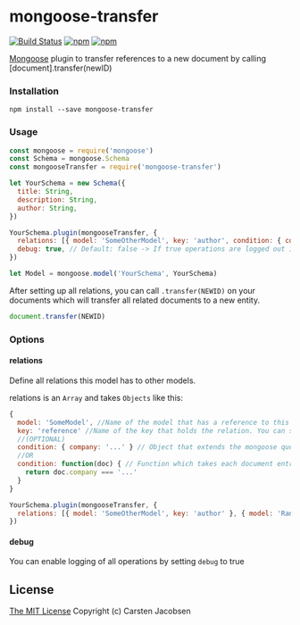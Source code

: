 # mongoose-transfer

[![Build Status](https://travis-ci.org/ElderAS/mongoose-transfer.svg?branch=master&style=flat-square)](https://travis-ci.org/ElderAS/mongoose-transfer)
[![npm](https://img.shields.io/npm/dt/mongoose-transfer.svg?style=flat-square)](https://www.npmjs.com/package/mongoose-transfer)
[![npm](https://img.shields.io/npm/v/mongoose-transfer.svg?style=flat-square)](https://www.npmjs.com/package/mongoose-transfer)

[Mongoose](http://mongoosejs.com/) plugin to transfer references to a new document by calling [document].transfer(newID)

### Installation

`npm install --save mongoose-transfer`

### Usage

```js
const mongoose = require('mongoose')
const Schema = mongoose.Schema
const mongooseTransfer = require('mongoose-transfer')

let YourSchema = new Schema({
  title: String,
  description: String,
  author: String,
})

YourSchema.plugin(mongooseTransfer, {
  relations: [{ model: 'SomeOtherModel', key: 'author', condition: { company: '...' } }],
  debug: true, // Default: false -> If true operations are logged out in your console
})

let Model = mongoose.model('YourSchema', YourSchema)
```

After setting up all relations, you can call `.transfer(NEWID)` on your documents which will transfer all related documents to a new entity.

```js
document.transfer(NEWID)
```

### Options

#### relations

Define all relations this model has to other models.

relations is an `Array` and takes `Objects` like this:

```js
{
  model: 'SomeModel', //Name of the model that has a reference to this model
  key: 'reference' //Name of the key that holds the relation. You can send an array aswell
  //(OPTIONAL)
  condition: { company: '...' } // Object that extends the mongoose query -> same style as query object in mongoose
  //OR
  condition: function(doc) { // Function which takes each document entry as a parameter and returns true or false (Promise is allowed)
    return doc.company === '...'
  }
}
```

```js
YourSchema.plugin(mongooseTransfer, {
  relations: [{ model: 'SomeOtherModel', key: 'author' }, { model: 'RandomModel', key: 'user' }],
})
```

#### debug

You can enable logging of all operations by setting `debug` to true

## License

[The MIT License](http://opensource.org/licenses/MIT)
Copyright (c) Carsten Jacobsen
